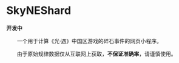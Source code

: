 # SkyNEShard
**开发中**

&emsp;&emsp;一个用于计算《光·遇》中国区游戏的碎石事件的网页小程序。

&emsp;&emsp;由于原始规律数据仅从互联网上获取，**不保证准确率**，请谨慎使用。